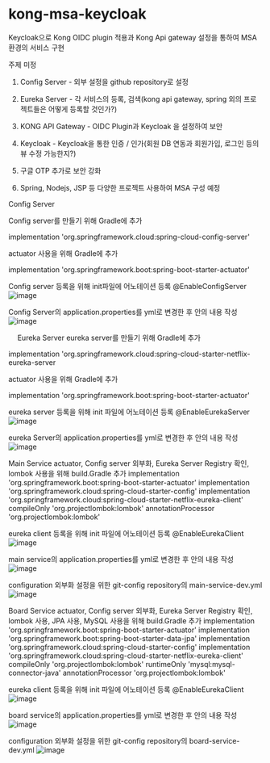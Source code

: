 # kong-msa-keycloak
Keycloak으로 Kong OIDC plugin 적용과 Kong Api gateway 설정을 통하여 MSA환경의 서비스 구현

주제 미정

1. Config Server - 외부 설정을 github repository로 설정

2. Eureka Server - 각 서비스의 등록, 검색(kong api gateway, spring 외의 프로젝트들은 어떻게 등록할 것인가?)

3. KONG API Gateway - OIDC Plugin과 Keycloak 을 설정하여 보안

4. Keycloak - Keycloak을 통한 인증 / 인가(회원 DB 연동과 회원가입, 로그인 등의 뷰 수정 가능한지?)

5. 구글 OTP 추가로 보안 강화

6. Spring, Nodejs, JSP 등 다양한 프로젝트 사용하여 MSA 구성 예정

Config Server

Config server를 만들기 위해 Gradle에 추가

implementation 'org.springframework.cloud:spring-cloud-config-server'

actuator 사용을 위해 Gradle에 추가

implementation 'org.springframework.boot:spring-boot-starter-actuator'

Config server 등록을 위해 init파일에 어노테이션 등록 @EnableConfigServer 
![image](https://user-images.githubusercontent.com/92366375/182621525-d486471b-c143-41ae-a8a9-6cc73fc0dc15.png)

Config Server의 application.properties를 yml로 변경한 후 안의 내용 작성
![image](https://user-images.githubusercontent.com/92366375/182621700-f921e30d-e834-4fb1-a9ff-3c0b356b9817.png)

 
 
Eureka Server
eureka server를 만들기 위해 Gradle에 추가

implementation 'org.springframework.cloud:spring-cloud-starter-netflix-eureka-server

actuator 사용을 위해 Gradle에 추가

implementation 'org.springframework.boot:spring-boot-starter-actuator'

eureka server 등록을 위해 init 파일에 어노테이션 등록 @EnableEurekaServer 
 ![image](https://user-images.githubusercontent.com/92366375/182621763-40a3fe3c-f3d6-4191-a331-4064b3978cb8.png)

eureka Server의 application.properties를 yml로 변경한 후 안의 내용 작성
 ![image](https://user-images.githubusercontent.com/92366375/182621783-7ddbc3fa-fb0b-4d25-afb8-a22321cd8a5f.png)

Main Service
actuator, Config server 외부화, Eureka Server Registry 확인, lombok 사용을 위해 build.Gradle 추가
implementation 'org.springframework.boot:spring-boot-starter-actuator'
implementation 'org.springframework.cloud:spring-cloud-starter-config'
implementation 'org.springframework.cloud:spring-cloud-starter-netflix-eureka-client'
compileOnly 'org.projectlombok:lombok'
annotationProcessor 'org.projectlombok:lombok'

eureka client 등록을 위해 init 파일에 어노테이션 등록 @EnableEurekaClient
![image](https://user-images.githubusercontent.com/92366375/193533473-48f6c036-1e7d-4378-8330-3ad62d68cc38.png)

main service의 application.properties를 yml로 변경한 후 안의 내용 작성
![image](https://user-images.githubusercontent.com/92366375/193533677-bfc6f729-11d1-47e5-b22f-9454df17ca98.png)

configuration 외부화 설정을 위한 git-config repository의 main-service-dev.yml
![image](https://user-images.githubusercontent.com/92366375/193534158-9b260512-4fff-4c23-9c01-99e4abcc0d0a.png)


Board Service
actuator, Config server 외부화, Eureka Server Registry 확인, lombok 사용, JPA 사용, MySQL 사용을 위해 build.Gradle 추가
	implementation 'org.springframework.boot:spring-boot-starter-actuator'
	implementation 'org.springframework.boot:spring-boot-starter-data-jpa'
	implementation 'org.springframework.cloud:spring-cloud-starter-config'
	implementation 'org.springframework.cloud:spring-cloud-starter-netflix-eureka-client'
	compileOnly 'org.projectlombok:lombok'
	runtimeOnly 'mysql:mysql-connector-java'
	annotationProcessor 'org.projectlombok:lombok'

eureka client 등록을 위해 init 파일에 어노테이션 등록 @EnableEurekaClient
![image](https://user-images.githubusercontent.com/92366375/193534756-614e0e44-1b97-45a8-8772-8a46464ee638.png)


board service의 application.properties를 yml로 변경한 후 안의 내용 작성
![image](https://user-images.githubusercontent.com/92366375/193534826-d09d19f9-5d99-46fc-a5b7-60403c3b02c6.png)


configuration 외부화 설정을 위한 git-config repository의 board-service-dev.yml
![image](https://user-images.githubusercontent.com/92366375/193534977-d58a919c-4854-4f9c-bfc9-6afee0e13df5.png)


